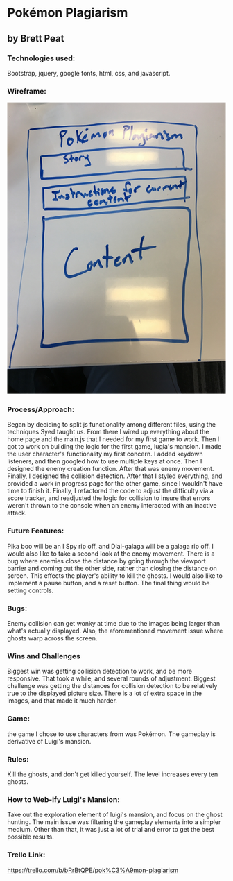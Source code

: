 # Pokémon Plagiarism
## by Brett Peat

### Technologies used:
Bootstrap, jquery, google fonts, html, css, and javascript.

### Wireframe:

![Wireframe.png](https://github.com/PrettBeat/Unit1_project/blob/master/Wireframe.png "Wireframe")

### Process/Approach:
Began by deciding to split js functionality among different files, using the techniques Syed taught us. From there I wired up everything about the home page and the main.js that I needed for my first game to work. Then I got to work on building the logic for the first game, lugia's mansion. I made the user character's functionality my first concern. I added keydown listeners, and then googled how to use multiple keys at once. Then I designed the enemy creation function. After that was enemy movement. Finally, I designed the collision detection. After that I styled everything, and provided a work in progress page for the other game, since I wouldn't have time to finish it. Finally, I refactored the code to adjust the difficulty via a score tracker, and readjusted the logic for collision to insure that errors weren't thrown to the console when an enemy interacted with an inactive attack.

### Future Features:
Pika boo will be an I Spy rip off, and Dial-galaga will be a galaga rip off. I would also like to take a second look at the enemy movement. There is a bug where enemies close the distance by going through the viewport barrier  and coming out the other side, rather than closing the distance on screen. This effects the player's ability to kill the ghosts. I would also like to implement a pause button, and a reset button. The final thing would be setting controls.

### Bugs:
Enemy collision can get wonky at time due to the images being larger than what's actually displayed. Also, the aforementioned movement issue where ghosts warp across the screen.

### Wins and Challenges
Biggest win was getting collision detection to work, and be more responsive. That took a while, and several rounds of adjustment. Biggest challenge was getting the distances for collision detection to be relatively true to the displayed picture size. There is a lot of extra space in the images, and that made it much harder.

### Game:
the game I chose to use characters from was Pokémon. The gameplay is derivative of Luigi's mansion.

### Rules:
Kill the ghosts, and don't get killed yourself. The level increases every ten ghosts.

### How to Web-ify Luigi's Mansion:
Take out the exploration element of luigi's mansion, and focus on the ghost hunting. The main issue was filtering the gameplay elements into a simpler medium. Other than that, it was just a lot of trial and error to get the best possible results.

### Trello Link:
https://trello.com/b/bRrBtQPE/pok%C3%A9mon-plagiarism

